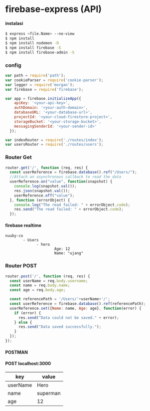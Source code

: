 # firebase-express (API)

#### instalasi

```bash
$ express <file.Name> --no-view 
$ npm install
$ npm install nodemon -D
$ npm install firebase -S
$ npm install firebase-admin -S
```
### config 
```js
var path = require('path');
var cookieParser = require('cookie-parser');
var logger = require('morgan');
var firebase = require('firebase');

var app = firebase.initializeApp({
    apiKey: '<your-api-key>',
    authDomain: '<your-auth-domain>',
    databaseURL: '<your-database-url>',
    projectId: '<your-cloud-firestore-project>',
    storageBucket: '<your-storage-bucket>',
    messagingSenderId: '<your-sender-id>'
  });

var indexRouter = require('./routes/index');
var usersRouter = require('./routes/users');
```
### Router Get
```js
router.get('/', function (req, res) {
  const userReference = firebase.database().ref("/Users/");
  //Attach an asynchronous callback to read the data
  userReference.on("value", function(snapshot) {
    console.log(snapshot.val());
    res.json(snapshot.val());
    userReference.off("value");
  }, function (errorObject) {
    console.log("The read failed: " + errorObject.code);
    res.send("The read failed: " + errorObject.code);
  });

  ```
  ####  firebase realtime
  ```
  nuuby-co
          - Users
                - hero
                        Age: 12
                        Name: "ujang"
  ```  
### Router POST
```js
router.post('/', function (req, res) {
  const userName = req.body.username;
  const name = req.body.name;
  const age = req.body.age;

  const referencePath = '/Users/'+userName+'/';
  const userReference = firebase.database().ref(referencePath);
  userReference.set({Name: name, Age: age}, function(error) {
    if (error) {
      res.send("Data could not be saved." + error);
    } else {
      res.send("Data saved successfully.");
    }
  });
});
```
#### POSTMAN
#### POST localhost:3000
|key          |value        |
|-------------|-------------|
|userName     |Hero         |
|name         |superman     |
|age          |12           |

